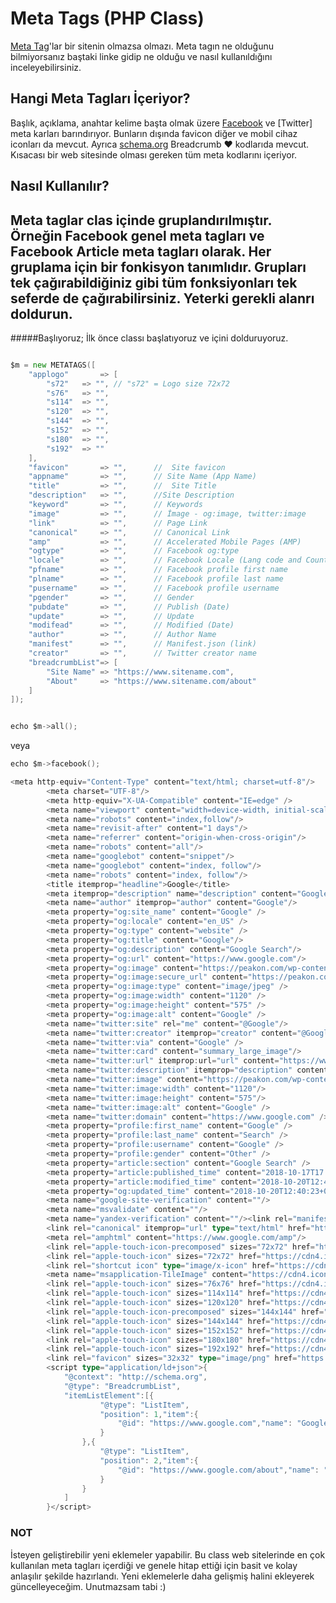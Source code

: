 # Meta Tags (PHP Class)

[Meta Tag](https://www.w3schools.com/tags/tag_meta.asp)'lar bir sitenin olmazsa olmazı. Meta tagın ne olduğunu bilmiyorsanız baştaki linke gidip ne olduğu ve nasıl kullanıldığını inceleyebilirsiniz. 

## Hangi Meta Tagları İçeriyor?

Başlık, açıklama, anahtar kelime başta olmak üzere [Facebook](https://facebook.com) ve [Twitter] meta karları barındırıyor. Bunların dışında favicon diğer ve mobil cihaz iconları da mevcut. Ayrıca [schema.org](https://schema.org/breadcrumb) Breadcrumb ❤ kodlarıda mevcut. Kısacası bir web sitesinde olması gereken tüm meta kodlarını içeriyor.


## Nasıl Kullanılır?

Meta taglar clas içinde gruplandırılmıştır. Örneğin Facebook genel meta tagları ve Facebook Article meta tagları olarak. Her gruplama için bir fonkisyon tanımlıdır. Grupları tek çağırabildiğiniz gibi tüm fonksiyonları tek seferde de çağırabilirsiniz. Yeterki gerekli alanrı doldurun.
---
#####Başlıyoruz;
İlk önce classı başlatıyoruz ve içini dolduruyoruz.
```go

$m = new METATAGS([
	"applogo" 		=> [
		"s72" 	=> "", // "s72" = Logo size 72x72
		"s76" 	=> "",
		"s114" 	=> "",
		"s120" 	=> "",
		"s144" 	=> "",
		"s152" 	=> "",
		"s180" 	=> "",
		"s192" 	=> ""
	],
	"favicon" 		=> "",		//	Site favicon
	"appname" 		=> "", 		// Site Name (App Name)
	"title" 		=> "",		//	Site Title
	"description" 	=> "",		//Site Description
	"keyword" 		=> "",		// Keywords
	"image" 		=> "",		// İmage - og:image, twitter:image
	"link" 			=> "",		// Page Link
	"canonical" 	=> "",		// Canonical Link
	"amp" 			=> "",		// Accelerated Mobile Pages (AMP)
	"ogtype" 		=> "",		// Facebook og:type
	"locale" 		=> "",		// Facebook Locale (Lang code and Country Code) eg: en_GB
	"pfname" 		=> "",		// Facebook profile first name
	"plname" 		=> "",		// Facebook profile last name
	"pusername" 	=> "",		// Facebook profile username
	"pgender" 		=> "",		// Gender
	"pubdate" 		=> "",		// Publish (Date)
	"update" 		=> "",		// Update
	"modifead"		=> "",		// Modified (Date)
	"author"		=> "",		// Author Name
	"manifest"		=> "", 		// Manifest.json (link)
	"creator"		=> "",		// Twitter creator name
	"breadcrumbList"=> [		
		"Site Name" => "https://www.sitename.com",
		"About" 	=> "https://www.sitename.com/about"
	]
]);


echo $m->all();

```
veya 
```go
echo $m->facebook();
```

```go
<meta http-equiv="Content-Type" content="text/html; charset=utf-8"/>
		<meta charset="UTF-8"/>
		<meta http-equiv="X-UA-Compatible" content="IE=edge" />
		<meta name="viewport" content="width=device-width, initial-scale=1.0"/>
		<meta name="robots" content="index,follow"/>
		<meta name="revisit-after" content="1 days"/>
		<meta name="referrer" content="origin-when-cross-origin"/>
		<meta name="robots" content="all"/>
		<meta name="googlebot" content="snippet"/>
		<meta name="googlebot" content="index, follow"/>
		<meta name="robots" content="index, follow"/>
		<title itemprop="headline">Google</title>
		<meta itemprop="description" name="description" content="Google Search"/><meta name="keywords" content="Google, Search">
		<meta name="author" itemprop="author" content="Google"/>
		<meta property="og:site_name" content="Google" />
		<meta property="og:locale" content="en_US" />
		<meta property="og:type" content="website" />
		<meta property="og:title" content="Google"/>
		<meta property="og:description" content="Google Search"/>
		<meta property="og:url" content="https://www.google.com"/>
		<meta property="og:image" content="https://peakon.com/wp-content/uploads/2018/06/google-company-culture-5-1120x575.jpg"/>
		<meta property="og:image:secure_url" content="https://peakon.com/wp-content/uploads/2018/06/google-company-culture-5-1120x575.jpg" />
		<meta property="og:image:type" content="image/jpeg" />
		<meta property="og:image:width" content="1120" />
		<meta property="og:image:height" content="575" />
		<meta property="og:image:alt" content="Google" />
		<meta name="twitter:site" rel="me" content="@Google"/>
		<meta name="twitter:creator" itemprop="creator" content="@Google" />
		<meta name="twitter:via" content="Google" />
		<meta name="twitter:card" content="summary_large_image"/>
		<meta name="twitter:url" itemprop:url="url" content="https://www.google.com"/>
		<meta name="twitter:description" itemprop="description" content="Google Search"/>
		<meta name="twitter:image" content="https://peakon.com/wp-content/uploads/2018/06/google-company-culture-5-1120x575.jpg"/>
		<meta name="twitter:image:width" content="1120"/>
		<meta name="twitter:image:height" content="575"/>
		<meta name="twitter:image:alt" content="Google" />
		<meta name="twitter:domain" content="https://www.google.com" />
		<meta property="profile:first_name" content="Google" />
		<meta property="profile:last_name" content="Search" />
		<meta property="profile:username" content="Google" />
		<meta property="profile:gender" content="Other" />
		<meta property="article:section" content="Google Search" />
		<meta property="article:published_time" content="2018-10-17T17:05:54+0000" />
		<meta property="article:modified_time" content="2018-10-20T12:40:23+0000" />
		<meta property="og:updated_time" content="2018-10-20T12:40:23+0000" />
		<meta name="google-site-verification" content=""/>
		<meta name="msvalidate" content=""/>
		<meta name="yandex-verification" content=""/><link rel="manifest" href="https://www.google.com/manifest.json"/>
		<link rel="canonical" itemprop="url" type="text/html" href="https://www.google.com"/>
		<meta rel="amphtml" content="https://www.google.com/amp"/>
		<link rel="apple-touch-icon-precomposed" sizes="72x72" href="https://cdn4.iconfinder.com/data/icons/new-google-logo-2015/400/new-google-favicon-512.png">
		<link rel="apple-touch-icon" sizes="72x72" href="https://cdn4.iconfinder.com/data/icons/new-google-logo-2015/400/new-google-favicon-512.png"/>
		<link rel="shortcut icon" type="image/x-icon" href="https://cdn4.iconfinder.com/data/icons/new-google-logo-2015/400/new-google-favicon-512.png"/>
		<meta name="msapplication-TileImage" content="https://cdn4.iconfinder.com/data/icons/new-google-logo-2015/400/new-google-favicon-512.png" />
		<link rel="apple-touch-icon" sizes="76x76" href="https://cdn4.iconfinder.com/data/icons/new-google-logo-2015/400/new-google-favicon-512.png"/>
		<link rel="apple-touch-icon" sizes="114x114" href="https://cdn4.iconfinder.com/data/icons/new-google-logo-2015/400/new-google-favicon-512.png"/>
		<link rel="apple-touch-icon" sizes="120x120" href="https://cdn4.iconfinder.com/data/icons/new-google-logo-2015/400/new-google-favicon-512.png"/>
		<link rel="apple-touch-icon-precomposed" sizes="144x144" href="https://cdn4.iconfinder.com/data/icons/new-google-logo-2015/400/new-google-favicon-512.png">
		<link rel="apple-touch-icon" sizes="144x144" href="https://cdn4.iconfinder.com/data/icons/new-google-logo-2015/400/new-google-favicon-512.png"/>
		<link rel="apple-touch-icon" sizes="152x152" href="https://cdn4.iconfinder.com/data/icons/new-google-logo-2015/400/new-google-favicon-512.png"/>
		<link rel="apple-touch-icon" sizes="180x180" href="https://cdn4.iconfinder.com/data/icons/new-google-logo-2015/400/new-google-favicon-512.png"/>
		<link rel="apple-touch-icon" sizes="192x192" href="https://cdn4.iconfinder.com/data/icons/new-google-logo-2015/400/new-google-favicon-512.png"/>
		<link rel="favicon" sizes="32x32" type="image/png" href="https://cdn4.iconfinder.com/data/icons/new-google-logo-2015/400/new-google-favicon-512.png"/>
		<script type="application/ld+json">{
			"@context": "http://schema.org",
			"@type": "BreadcrumbList",
			"itemListElement":[{
					"@type": "ListItem",
					"position": 1,"item":{
						"@id": "https://www.google.com","name": "Google"
					}
				},{
					"@type": "ListItem",
					"position": 2,"item":{
						"@id": "https://www.google.com/about","name": "About"
					}
				}
			]
		}</script>
```

### NOT
İsteyen geliştirebilir yeni eklemeler yapabilir. Bu class web sitelerinde en çok kullanılan meta tagları içerdiği ve genele hitap ettiği için basit ve kolay anlaşılır şekilde hazırlandı. Yeni eklemelerle daha gelişmiş halini ekleyerek güncelleyeceğim. Unutmazsam tabi :)


